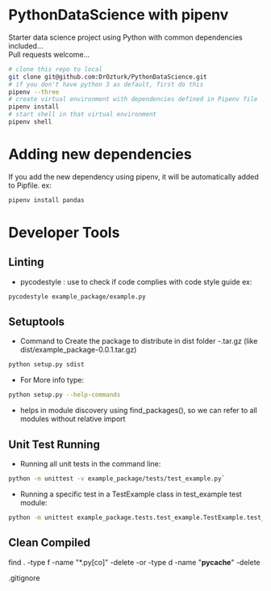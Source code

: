 # PythonDataScience with pipenv
Starter data science project using Python with common dependencies included...  
Pull requests welcome...
```bash
# clone this repo to local
git clone git@github.com:DrOzturk/PythonDataScience.git
# if you don't have python 3 as default, first do this
pipenv --three
# create virtual environment with dependencies defined in Pipenv file
pipenv install
# start shell in that virtual environment
pipenv shell
```

# Adding new dependencies
If you add the new dependency using pipenv, it will be automatically added to Pipfile.
ex:
```bash
pipenv install pandas
```
# Developer Tools
## Linting
- pycodestyle <filename>: use to check if code complies with code style guide
ex: 
```bash
pycodestyle example_package/example.py
```

## Setuptools
- Command to Create the package to distribute in dist folder <ProjectName>-<version>.tar.gz (like dist/example_package-0.0.1.tar.gz)
```bash
python setup.py sdist
```
- For More info type:
```bash
python setup.py --help-commands
```

- helps in module discovery using find_packages(), so we can refer to all modules without relative import

## Unit Test Running
- Running all unit tests in the command line:
```bash
python -m unittest -v example_package/tests/test_example.py`
```
- Running a specific test in a TestExample class in test_example test module:
```bash
python -m unittest example_package.tests.test_example.TestExample.test_greater_than
```

## Clean Compiled
find . -type f -name "*.py[co]" -delete -or -type d -name "__pycache__" -delete

.gitignore 
